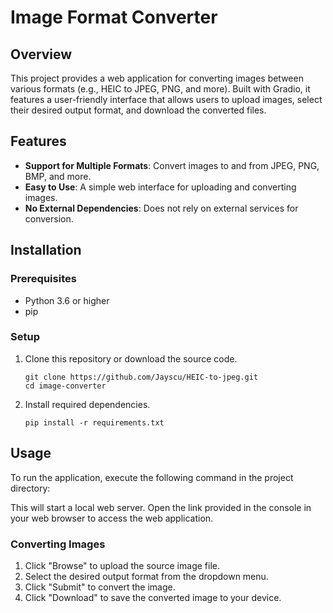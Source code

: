 # Image Format Converter

## Overview
This project provides a web application for converting images between various formats (e.g., HEIC to JPEG, PNG, and more). Built with Gradio, it features a user-friendly interface that allows users to upload images, select their desired output format, and download the converted files.

## Features
- **Support for Multiple Formats**: Convert images to and from JPEG, PNG, BMP, and more.
- **Easy to Use**: A simple web interface for uploading and converting images.
- **No External Dependencies**: Does not rely on external services for conversion.

## Installation

### Prerequisites
- Python 3.6 or higher
- pip

### Setup
1. Clone this repository or download the source code.
    ```
    git clone https://github.com/Jayscu/HEIC-to-jpeg.git
    cd image-converter
    ```
2. Install required dependencies.
    ```
    pip install -r requirements.txt
    ```

## Usage

To run the application, execute the following command in the project directory:

This will start a local web server. Open the link provided in the console in your web browser to access the web application.

### Converting Images
1. Click "Browse" to upload the source image file.
2. Select the desired output format from the dropdown menu.
3. Click "Submit" to convert the image.
4. Click "Download" to save the converted image to your device.
